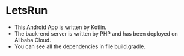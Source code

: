 # LetsRun
* This Android App is written by Kotlin.
* The back-end server is written by PHP and has been deployed on Alibaba Cloud.
* You can see all the dependencies in file build.gradle.
